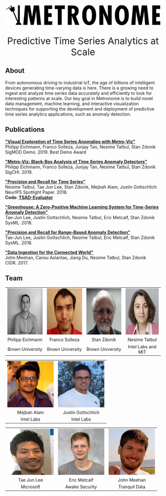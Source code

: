 <style type="text/css">
header {
  display: none;
}
</style>

![Metronome Logo](images/logo2.svg)
<p style="text-align: center; font-size:30px">Predictive Time Series Analytics at Scale</p>
  
  
## About

From autonomous driving to industrial IoT, the age of billions of intelligent devices generating time-varying data is here. There is a growing need to ingest and analyze time series data accurately and efficiently to look for interesting patterns at scale. Our key goal in Metronome is to build novel data management, machine learning, and interactive visualization techniques for supporting the development and deployment of predictive time series analytics applications, such as anomaly detection.

## Publications

**["Visual Exploration of Time Series Anomalies with
Metro-Viz"](resources/metroviz_sigmod_2019_poster.pdf)**  
Philipp Eichmann, Franco Solleza, Junjay Tan, Nesime Tatbul, Stan Zdonik  
SigMOD Demo. 2019. Best Demo Award  

**["Metro-Viz: Black-Box Analysis of Time Series Anomaly Detectors"](resources/metroviz_chi.pdf)**  
Philipp Eichmann, Franco Solleza, Junjay Tan, Nesime Tatbul, Stan Zdonik  
SigCHI. 2019.

**["Precision and Recall for Time Series"](resources/precision_recall_neurips.pdf)**  
Nesime Tatbul, Tae Jun Lee, Stan Zdonik, Mejbah Alam, Justin Gottschlich  
NeurIPS Spotlight Paper. 2018.  
**Code: [TSAD-Evaluator](https://github.com/IntelLabs/TSAD-Evaluator)**

**["Greenhouse: A Zero-Positive Machine Learning System for Time-Series Anomaly
Detection"](resources/greenhouse_sysml.pdf)**  
Tae-Jun Lee, Justin Gottschlich, Nesime Tatbul, Eric Metcalf, Stan Zdonik  
SysML. 2018.

**["Precision and Recall for Range-Based Anomaly Detection"](resources/precision_recall_sysml.pdf)**  
Tae-Jun Lee, Justin Gottschlich, Nesime Tatbul, Eric Metcalf, Stan Zdonik  
SysML. 2018.

**["Data Ingestion for the Connected World"](resources/greenhouse_sysml.pdf)**  
John Meehan, Cansu Aslantas, Jiang Du, Nesime Tatbul, Stan Zdonik  
CIDR. 2017.

## Team

<!--
<style type="text/css">
.tg  {border-collapse:collapse;border-spacing:0;}
.tg td{border-color:black;border-style:solid;border:0px;font-family:Arial, sans-serif;font-size:14px;
  overflow:hidden;padding:10px 5px;word-break:normal;}
.tg th{border-color:black;border-style:solid;border:0px;font-family:Arial, sans-serif;font-size:14px;
  font-weight:normal;overflow:hidden;padding:10px 5px;word-break:normal;}
.tg .tg-0lax{text-align:left;vertical-align:top}
</style> -->
<table style="border:0px; text-align:center;">
<tbody>
  <tr style="border:0px; text-align:center;">
    <td style="border:0px; text-align:center;"><img src="images/philipp_eichmann.jpg" width="150" height="150"></td>
    <td style="border:0px; text-align:center;"><img src="images/franco_solleza.jpg" width="150" height="150"></td>
    <td style="border:0px; text-align:center;"><img src="images/stan_zdonik.jpg" width="150" height="150"></td>
    <td style="border:0px; text-align:center;"><img src="images/nesime_tatbul.jpg" width="150" height="150"></td>
  </tr>
  <tr style="border:0px; text-align:center;">
    <td style="border:0px; text-align:center;">Philipp Eichmann</td>
    <td style="border:0px; text-align:center;">Franco Solleza</td>
    <td style="border:0px; text-align:center;">Stan Zdonik</td>
    <td style="border:0px; text-align:center;">Nesime Tatbul</td>
  </tr>
  <tr style="border:0px; text-align:center;">
    <td style="border:0px; text-align:center;">Brown University</td>
    <td style="border:0px; text-align:center;">Brown University</td>
    <td style="border:0px; text-align:center;">Brown University</td>
    <td style="border:0px; text-align:center;">Intel Labs and MIT</td>
  </tr>
</tbody>
</table>

<table style="border:0px; text-align:center;">
<tbody>
  <tr style="border:0px; text-align:center;">
    <td style="border:0px; text-align:center;"><img src="images/mejbah_alam.jpeg" width="150" height="150"></td>
    <td style="border:0px; text-align:center;"><img src="images/justin_gottschlich.jpg" width="150" height="150"></td>
  </tr>
  <tr style="border:0px; text-align:center;">
    <td style="border:0px; text-align:center;">Mejbah Alam</td>
    <td style="border:0px; text-align:center;">Justin Gottschlich</td>
  </tr>
  <tr style="border:0px; text-align:center;">
    <td style="border:0px; text-align:center;">Intel Labs</td>
    <td style="border:0px; text-align:center;">Intel Labs</td>
  </tr>
</tbody>
</table>

<table style="border:0px; text-align:center;">
<tbody>
  <tr style="border:0px; text-align:center;">
    <td style="border:0px; text-align:center;"><img src="images/tj_lee.png" width="150" height="150"></td>
    <td style="border:0px; text-align:center;"><img src="images/eric_metcalf.jpg" width="150" height="150"></td>
    <td style="border:0px; text-align:center;"><img src="images/john_meehan.jpg" width="150" height="150"></td>
  </tr>
  <tr style="border:0px; text-align:center;">
    <td style="border:0px; text-align:center;">Tae Jun Lee</td>
    <td style="border:0px; text-align:center;">Eric Metcalf</td>
    <td style="border:0px; text-align:center;">John Meehan</td>
  </tr>
  <tr style="border:0px; text-align:center;">
    <td style="border:0px; text-align:center;">Microsoft</td>
    <td style="border:0px; text-align:center;">Awake Security</td>
    <td style="border:0px; text-align:center;">Tranquil Data</td>
  </tr>
</tbody>
</table>


